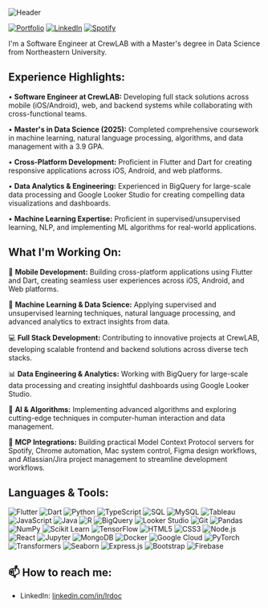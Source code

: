 ![Header](https://capsule-render.vercel.app/api?type=waving&color=gradient&customColorList=6,11,20&height=200&section=header&text=Liam%20O'Connor&fontSize=50&fontColor=fff&animation=twinkling&desc=Software%20Engineer%20at%20CrewLAB%20%7C%20Data%20Science%20MSDS&descAlignY=75&descAlign=50)

[![Portfolio](https://img.shields.io/badge/Portfolio-crewlab.io-blue?style=flat&logo=google-chrome)](https://crewlab.io) [![LinkedIn](https://img.shields.io/badge/LinkedIn-Liam%20O'Connor-blue?style=flat&logo=linkedin)](https://linkedin.com/in/lrdoc) [![Spotify](https://img.shields.io/badge/Spotify-liam5665-1DB954?style=flat&logo=spotify&logoColor=white)](https://open.spotify.com/user/liam5665)

I'm a Software Engineer at CrewLAB with a Master's degree in Data Science from Northeastern University. 

## Experience Highlights:

• **Software Engineer at CrewLAB:** Developing full stack solutions across mobile (iOS/Android), web, and backend systems while collaborating with cross-functional teams.

• **Master's in Data Science (2025):** Completed comprehensive coursework in machine learning, natural language processing, algorithms, and data management with a 3.9 GPA.

• **Cross-Platform Development:** Proficient in Flutter and Dart for creating responsive applications across iOS, Android, and web platforms.

• **Data Analytics & Engineering:** Experienced in BigQuery for large-scale data processing and Google Looker Studio for creating compelling data visualizations and dashboards.

• **Machine Learning Expertise:** Proficient in supervised/unsupervised learning, NLP, and implementing ML algorithms for real-world applications.

## What I'm Working On:

📱 **Mobile Development:** Building cross-platform applications using Flutter and Dart, creating seamless user experiences across iOS, Android, and Web platforms.

🤖 **Machine Learning & Data Science:** Applying supervised and unsupervised learning techniques, natural language processing, and advanced analytics to extract insights from data.

💻 **Full Stack Development:** Contributing to innovative projects at CrewLAB, developing scalable frontend and backend solutions across diverse tech stacks.

📊 **Data Engineering & Analytics:** Working with BigQuery for large-scale data processing and creating insightful dashboards using Google Looker Studio.

🧠 **AI & Algorithms:** Implementing advanced algorithms and exploring cutting-edge techniques in computer-human interaction and data management.

🔌 **MCP Integrations:** Building practical Model Context Protocol servers for Spotify, Chrome automation, Mac system control, Figma design workflows, and Atlassian/Jira project management to streamline development workflows.

## Languages & Tools:

![Flutter](https://img.shields.io/badge/-Flutter-02569B?style=flat&logo=flutter&logoColor=white)
![Dart](https://img.shields.io/badge/-Dart-0175C2?style=flat&logo=dart&logoColor=white)
![Python](https://img.shields.io/badge/-Python-3776AB?style=flat&logo=python&logoColor=white)
![TypeScript](https://img.shields.io/badge/-TypeScript-3178C6?style=flat&logo=typescript&logoColor=white)
![SQL](https://img.shields.io/badge/-SQL-4479A1?style=flat&logo=mysql&logoColor=white)
![MySQL](https://img.shields.io/badge/-MySQL-4479A1?style=flat&logo=mysql&logoColor=white)
![Tableau](https://img.shields.io/badge/-Tableau-E97627?style=flat&logo=tableau&logoColor=white)
![JavaScript](https://img.shields.io/badge/-JavaScript-F7DF1E?style=flat&logo=javascript&logoColor=black)
![Java](https://img.shields.io/badge/-Java-007396?style=flat&logo=java&logoColor=white)
![R](https://img.shields.io/badge/-R-276DC3?style=flat&logo=r&logoColor=white)
![BigQuery](https://img.shields.io/badge/-BigQuery-4285F4?style=flat&logo=google-cloud&logoColor=white)
![Looker Studio](https://img.shields.io/badge/-Looker%20Studio-4285F4?style=flat&logo=looker&logoColor=white)
![Git](https://img.shields.io/badge/-Git-F05032?style=flat&logo=git&logoColor=white)
![Pandas](https://img.shields.io/badge/-Pandas-150458?style=flat&logo=pandas&logoColor=white)
![NumPy](https://img.shields.io/badge/-NumPy-013243?style=flat&logo=numpy&logoColor=white)
![Scikit Learn](https://img.shields.io/badge/-Scikit%20Learn-F7931E?style=flat&logo=scikit-learn&logoColor=white)
![TensorFlow](https://img.shields.io/badge/-TensorFlow-FF6F00?style=flat&logo=tensorflow&logoColor=white)
![HTML5](https://img.shields.io/badge/-HTML5-E34F26?style=flat&logo=html5&logoColor=white)
![CSS3](https://img.shields.io/badge/-CSS3-1572B6?style=flat&logo=css3&logoColor=white)
![Node.js](https://img.shields.io/badge/-Node.js-339933?style=flat&logo=node.js&logoColor=white)
![React](https://img.shields.io/badge/-React-61DAFB?style=flat&logo=react&logoColor=black)
![Jupyter](https://img.shields.io/badge/-Jupyter-F37626?style=flat&logo=jupyter&logoColor=white)
![MongoDB](https://img.shields.io/badge/-MongoDB-47A248?style=flat&logo=mongodb&logoColor=white)
![Docker](https://img.shields.io/badge/-Docker-2496ED?style=flat&logo=docker&logoColor=white)
![Google Cloud](https://img.shields.io/badge/-Google%20Cloud-4285F4?style=flat&logo=google-cloud&logoColor=white)
![PyTorch](https://img.shields.io/badge/-PyTorch-EE4C2C?style=flat&logo=pytorch&logoColor=white)
![Transformers](https://img.shields.io/badge/-🤗%20Transformers-FFD21E?style=flat&logo=huggingface&logoColor=black)
![Seaborn](https://img.shields.io/badge/-Seaborn-3776AB?style=flat&logo=python&logoColor=white)
![Express.js](https://img.shields.io/badge/-Express.js-000000?style=flat&logo=express&logoColor=white)
![Bootstrap](https://img.shields.io/badge/-Bootstrap-7952B3?style=flat&logo=bootstrap&logoColor=white)
![Firebase](https://img.shields.io/badge/-Firebase-FFCA28?style=flat&logo=firebase&logoColor=black)


## 📫 How to reach me:
- LinkedIn: [linkedin.com/in/lrdoc](https://linkedin.com/in/lrdoc)
